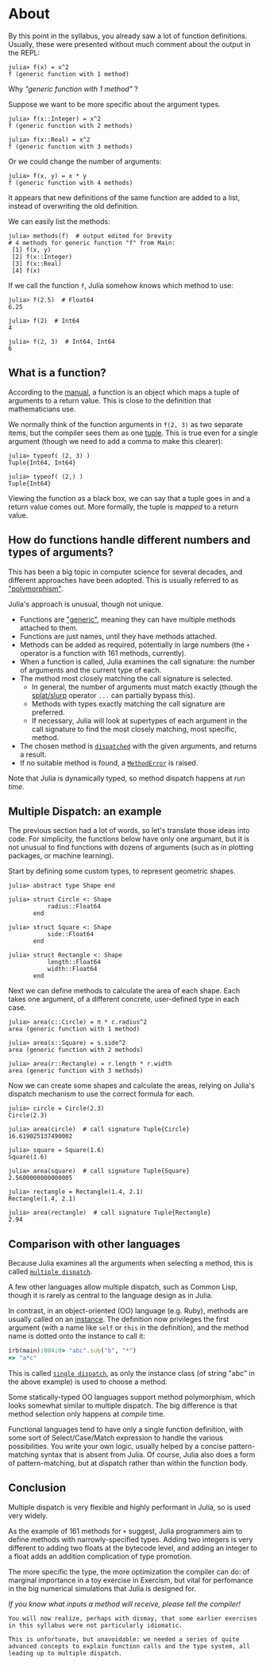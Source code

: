 # About

By this point in the syllabus, you already saw a lot of function definitions.
Usually, these were presented without much comment about the output in the REPL:

```julia-repl
julia> f(x) = x^2
f (generic function with 1 method)
```

Why _"generic function with 1 method"_ ?

Suppose we want to be more specific about the argument types.

```julia-repl
julia> f(x::Integer) = x^2
f (generic function with 2 methods)

julia> f(x::Real) = x^2
f (generic function with 3 methods)
```

Or we could change the number of arguments:

```julia-repl
julia> f(x, y) = x * y
f (generic function with 4 methods)
```

It appears that new definitions of the same function are added to a list, instead of overwriting the old definition.

We can easily list the methods:

```julia-repl
julia> methods(f)  # output edited for brevity
# 4 methods for generic function "f" from Main:
 [1] f(x, y)
 [2] f(x::Integer)
 [3] f(x::Real)
 [4] f(x)
 ```

If we call the function `f`, Julia somehow knows which method to use:

```julia-repl
julia> f(2.5)  # Float64
6.25

julia> f(2)  # Int64
4

julia> f(2, 3)  # Int64, Int64
6
```

## What is a function?

According to the [manual][function], a function is an object which maps a tuple of arguments to a return value.
This is close to the definition that mathematicians use.

We normally think of the function arguments in `f(2, 3)` as two separate items, but the compiler sees them as one [tuple][tuple].
This is true even for a single argument (though we need to add a comma to make this clearer):

```julia-repl
julia> typeof( (2, 3) )
Tuple{Int64, Int64}

julia> typeof( (2,) )
Tuple{Int64}
```

Viewing the function as a black box, we can say that a tuple goes in and a return value comes out.
More formally, the tuple is _mapped_ to a return value.

## How do functions handle different numbers and types of arguments?

This has been a big topic in computer science for several decades, and different approaches have been adopted.
This is usually referred to as ["polymorphism"][polymorphism].

Julia's approach is unusual, though not unique.

- Functions are ["generic"][generic], meaning they can have multiple methods attached to them.
- Functions are just names, until they have methods attached.
- Methods can be added as required, potentially in large numbers (the `+` operator is a function with 161 methods, currently).
- When a function is called, Julia examines the call signature: the number of arguments and the current type of each.
- The method most closely matching the call signature is selected.
  - In general, the number of arguments must match exactly (though the [splat/slurp][splat] operator `...` can partially bypass this).
  - Methods with types exactly matching the call signature are preferred.
  - If necessary, Julia will look at supertypes of each argument in the call signature to find the most closely matching, most specific, method.
- The chosen method is [`dispatched`][dispatch] with the given arguments, and returns a result.
- If no suitable method is found, a [`MethodError`][methoderror] is raised.

Note that Julia is dynamically typed, so method dispatch happens at _run time_.

## Multiple Dispatch: an example

The previous section had a lot of words, so let's translate those ideas into code.
For simplicity, the functions below have only one argumant, but it is not unusual to find functions with dozens of arguments (such as in plotting packages, or machine learning).

Start by defining some custom types, to represent geometric shapes.

```julia-repl
julia> abstract type Shape end

julia> struct Circle <: Shape
           radius::Float64
       end

julia> struct Square <: Shape
           side::Float64
       end

julia> struct Rectangle <: Shape
           length::Float64
           width::Float64
       end
```

Next we can define methods to calculate the area of each shape.
Each takes one argument, of a different concrete, user-defined type in each case.

```julia-repl
julia> area(c::Circle) = π * c.radius^2
area (generic function with 1 method)

julia> area(s::Square) = s.side^2
area (generic function with 2 methods)

julia> area(r::Rectangle) = r.length * r.width
area (generic function with 3 methods)
```

Now we can create some shapes and calculate the areas, relying on Julia's dispatch mechanism to use the correct formula for each.

```julia-repl
julia> circle = Circle(2.3)
Circle(2.3)

julia> area(circle)  # call signature Tuple{Circle}
16.619025137490002

julia> square = Square(1.6)
Square(1.6)

julia> area(square)  # call signature Tuple{Square}
2.5600000000000005

julia> rectangle = Rectangle(1.4, 2.1)
Rectangle(1.4, 2.1)

julia> area(rectangle)  # call signature Tuple{Rectangle}
2.94
```

## Comparison with other languages

Because Julia examines all the arguments when selecting a method, this is called [`multiple dispatch`][multiple-dispatch].

A few other languages allow multiple dispatch, such as Common Lisp, though it is rarely as central to the language design as in Julia.

In contrast, in an object-oriented (OO) language (e.g. Ruby), methods are usually called on an [instance][instance].
The definition now privileges the first argument (with a name like `self` or `this` in the definition), and the method name is dotted onto the instance to call it:

```ruby
irb(main):004:0> "abc".sub("b", "*")
=> "a*c"
```

This is called [`single dispatch`][single-dispatch], as only the instance class (of string "abc" in the above example) is used to choose a method.

Some statically-typed OO languages support method polymorphism, which looks somewhat similar to multiple dispatch.
The big difference is that method selection only happens at _compile_ time.

Functional languages tend to have only a single function definition, with some sort of Select/Case/Match expression to handle the various possibilities.
You write your own logic, usually helped by a concise pattern-matching syntax that is absent from Julia.
Of course, Julia also does a form of pattern-matching, but at dispatch rather than within the function body.

## Conclusion

Multiple dispatch is very flexible and highly performant in Julia, so is used very widely.

As the example of 161 methods for `+` suggest, Julia programmers aim to define methods with narrowly-specified types. 
Adding two integers is very different to adding two floats at the bytecode level, and adding an integer to a float adds an addition complication of type promotion.

The more specific the type, the more optimization the compiler can do: of marginal importance in a toy exercise in Exercism, but vital for perfomance in the big numerical simulations that Julia is designed for.

_If you know what inputs a method will receive, please tell the compiler!_

~~~~exercism-note
You will now realize, perhaps with dismay, that some earlier exercises in this syllabus were not particularly idiomatic.

This is unfortunate, but unavoidable: we needed a series of quite advanced concepts to explain function calls and the type system, all leading up to multiple dispatch.
~~~~


[multiple-dispatch]: https://en.wikipedia.org/wiki/Multiple_dispatch
[function]: https://docs.julialang.org/en/v1/manual/functions/
[tuple]: https://exercism.org/tracks/julia/concepts/tuples
[polymorphism]: https://en.wikipedia.org/wiki/Polymorphism_(computer_science)
[generic]: https://en.wikipedia.org/wiki/Generic_function
[splat]: https://docs.julialang.org/en/v1/base/base/#...
[dispatch]: https://docs.julialang.org/en/v1/devdocs/functions/#Function-calls
[methoderror]: https://docs.julialang.org/en/v1/base/base/#Core.MethodError
[instance]: https://en.wikipedia.org/wiki/Instance_(computer_science)
[single-dispatch]: https://en.wikipedia.org/wiki/Dynamic_dispatch
